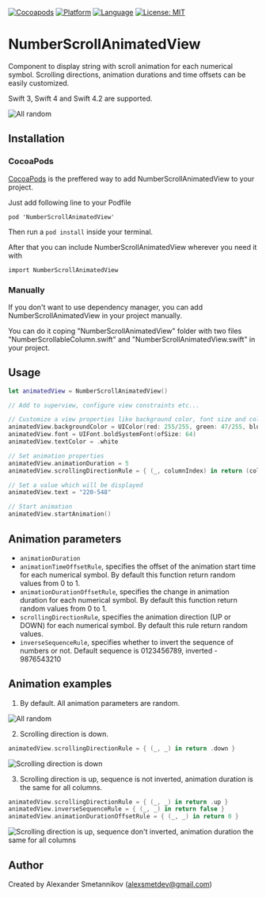 [![Cocoapods](https://img.shields.io/cocoapods/v/NumberScrollAnimatedView.svg?style=flat-square)](https://cocoapods.org/pods/NumberScrollAnimatedView)
[![Platform](https://img.shields.io/badge/platform-ios-lightgrey.svg?style=flat-square)](https://img.shields.io/badge/platform-ios-lightgrey.svg?style=flat-square)
[![Language](https://img.shields.io/badge/language-swift-orange.svg?style=flat-square)](https://swift.org/about/)
[![License: MIT](https://img.shields.io/cocoapods/l/NumberScrollAnimatedView.svg?style=flat-square)](http://opensource.org/licenses/MIT)

# NumberScrollAnimatedView
Component to display string with scroll animation for each numerical symbol. Scrolling directions, animation durations and time offsets can be easily customized.

Swift 3, Swift 4 and Swift 4.2 are supported.

![All random](https://user-images.githubusercontent.com/25868364/44025841-e314b52a-9ef9-11e8-98e1-fa3dd7ec95a3.gif)

Installation
---

### CocoaPods
[CocoaPods](https://cocoapods.org) is the preffered way to add NumberScrollAnimatedView to your project.

Just add following line to your Podfile
```
pod 'NumberScrollAnimatedView'
```
Then run a `pod install` inside your terminal.

After that you can include NumberScrollAnimatedView wherever you need it with 
```
import NumberScrollAnimatedView
```

### Manually
If you don't want to use dependency manager, you can add NumberScrollAnimatedView in your project manually. 

You can do it coping "NumberScrollAnimatedView" folder with two files "NumberScrollableColumn.swift" and "NumberScrollAnimatedView.swift" in your project. 

Usage
---
```swift
let animatedView = NumberScrollAnimatedView()

// Add to superview, configure view constraints etc...

// Customize a view properties like background color, font size and color
animatedView.backgroundColor = UIColor(red: 255/255, green: 47/255, blue: 146/255, alpha: 1)
animatedView.font = UIFont.boldSystemFont(ofSize: 64)
animatedView.textColor = .white

// Set animation properties
animatedView.animationDuration = 5
animatedView.scrollingDirectionRule = { (_, columnIndex) in return (columnIndex % 2) == 0 ? .down : .up }

// Set a value which will be displayed
animatedView.text = "220-548"

// Start animation
animatedView.startAnimation()
```

Animation parameters
---
- `animationDuration`
- `animationTimeOffsetRule`, specifies the offset of the animation start time for each numerical symbol. By default this function return random values from 0 to 1.
- `animationDurationOffsetRule`, specifies the change in animation duration for each numerical symbol. By default this function return random values from 0 to 1.
- `scrollingDirectionRule`, specifies the animation direction (UP or DOWN) for each numerical symbol. By default this rule return random values.
- `inverseSequenceRule`, specifies whether to invert the sequence of numbers or not. Default sequence is 0123456789,  inverted - 9876543210

Animation examples
---
1. By default. All animation parameters are random.

![All random](https://user-images.githubusercontent.com/25868364/44025841-e314b52a-9ef9-11e8-98e1-fa3dd7ec95a3.gif)

2. Scrolling direction is down.
```swift
animatedView.scrollingDirectionRule = { (_, _) in return .down }
```
![Scrolling direction is down](https://user-images.githubusercontent.com/25868364/44022666-ec7c5dce-9ef0-11e8-86ec-a4f8c4dde949.gif)

3. Scrolling direction is up, sequence is not inverted, animation duration is the same for all columns.
```swift
animatedView.scrollingDirectionRule = { (_, _) in return .up }
animatedView.inverseSequenceRule = { (_, _) in return false }
animatedView.animationDurationOffsetRule = { (_, _) in return 0 }
```
![Scrolling direction is up, sequence don't inverted,  animation duration the same for all columns](https://user-images.githubusercontent.com/25868364/44022675-f3c6981a-9ef0-11e8-8dd0-4b87f429659c.gif)

## Author
Created by Alexander Smetannikov (alexsmetdev@gmail.com)
